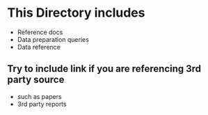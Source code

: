 # This Directory includes

- Reference docs
- Data preparation queries
- Data reference

## Try to include link if you are referencing 3rd party source

- such as papers
- 3rd party reports
